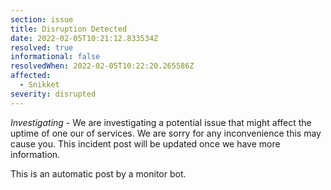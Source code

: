 ```yaml
---
section: issue
title: Disruption Detected
date: 2022-02-05T10:21:12.833534Z
resolved: true
informational: false
resolvedWhen: 2022-02-05T10:22:20.265586Z
affected:
  - Snikket
severity: disrupted
---
```

*Investigating* - We are investigating a potential issue that might affect the uptime of one our of services. We are sorry for any inconvenience this may cause you. This incident post will be updated once we have more information.

This is an automatic post by a monitor bot.
        